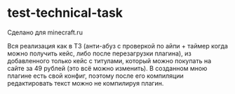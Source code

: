 # test-technical-task

Сделано для minecraft.ru

Вся реализация как в ТЗ (анти-абуз с проверкой по айпи + таймер когда можно получить кейс, либо после перезагрузки плагина), из добавленного только кейс с титулами, который можно покупать на сайте за 49 рублей (это всё можно изменить).
В созданном мною плагине есть свой конфиг, поэтому после его компиляции редактировать текст можно не компилируя плагин.
